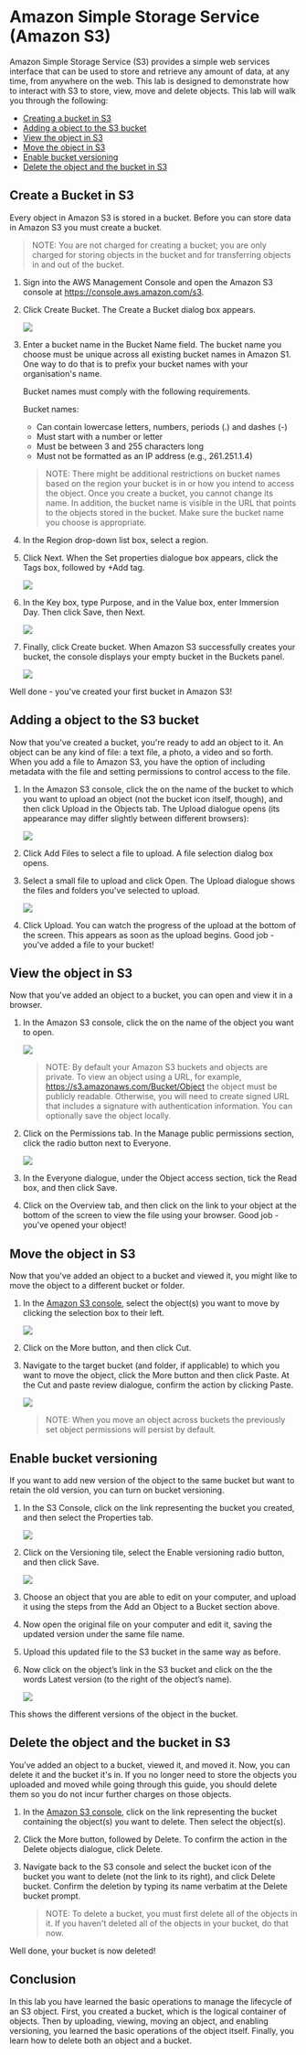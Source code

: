 # Amazon Simple Storage Service (Amazon S3)

Amazon Simple Storage Service (S3) provides a simple web services interface that can be used to store and retrieve any 
amount of data, at any time, from anywhere on the web. This lab is designed to demonstrate how to interact with S3 to 
store, view, move and delete objects. This lab will walk you through the following:

* [Creating a bucket in S3](#create-a-bucket-in-s3)
* [Adding a object to the S3 bucket](#adding-a-object-to-the-s3-bucket)
* [View the object in S3](#view-the-object-in-s3)
* [Move the object in S3](#move-the-object-in-s3)
* [Enable bucket versioning](#Enable-bucket-versioning)
* [Delete the object and the bucket in S3](#Delete-the-object-and-the-bucket-in-S3)

## Create a Bucket in S3

Every object in Amazon S3 is stored in a bucket. Before you can store data in Amazon S3 you must create a bucket.

> NOTE: You are not charged for creating a bucket; you are only charged for storing objects in the bucket and for 
transferring objects in and out of the bucket. 

1. Sign into the AWS Management Console and open the Amazon S3 console at https://console.aws.amazon.com/s3.
1. Click Create Bucket. The Create a Bucket dialog box appears.
    
    ![](./images/create-bucket.png)
    
1. Enter a bucket name in the Bucket Name field. The bucket name you choose must be unique across all existing 
bucket names in Amazon S1. One way to do that is to prefix your bucket names with your organisation's name.  

    Bucket names must comply with the following requirements.
     
    Bucket names: 
    * Can contain lowercase letters, numbers, periods (.) and dashes (-)
    * Must start with a number or letter
    * Must be between 3 and 255 characters long
    * Must not be formatted as an IP address (e.g., 261.251.1.4) 
    
    > NOTE: There might be additional restrictions on bucket names based on the region your bucket is in or how you 
    intend to access the object. Once you create a bucket, you cannot change its name. In addition, the bucket name is 
    visible in the URL that points to the objects stored in the bucket. Make sure the bucket name you choose is 
    appropriate.
    
1. In the Region drop-down list box, select a region.
1. Click Next. When the Set properties dialogue box appears, click the Tags box, followed by +Add tag.

    ![](./images/create-bucket-name-and-region.png)

1. In the Key box, type Purpose, and in the Value box, enter Immersion Day. Then click Save, then Next.

    ![](./images/create-bucket-tags.png)

1. Finally, click Create bucket. When Amazon S3 successfully creates your bucket, the console displays your empty bucket 
in the Buckets panel.

    ![](./images/create-bucket-done.png)

Well done - you've created your first bucket in Amazon S3!

## Adding a object to the S3 bucket

Now that you've created a bucket, you're ready to add an object to it. An object can be any kind of file: a text file, 
a photo, a video and so forth. When you add a file to Amazon S3, you have the option of including metadata with the file 
and setting permissions to control access to the file.

1. In the Amazon S3 console, click the on the name of the bucket to which you want to upload an object (not the bucket 
icon itself, though), and then click Upload in the Objects tab. The Upload dialogue opens (its appearance may differ 
slightly between different browsers):

    ![](./images/upload.png)

1. Click Add Files to select a file to upload. A file selection dialog box opens. 
1. Select a small file to upload and click Open. The Upload dialogue shows the files and folders you've selected to upload.

    ![](./images/upload-select-files.png) 

1. Click Upload. You can watch the progress of the upload at the bottom of the screen. This appears as soon as the upload 
begins.
Good job - you've added a file to your bucket!

## View the object in S3

Now that you've added an object to a bucket, you can open and view it in a browser.
1. In the Amazon S3 console, click the on the name of the object you want to open. 
    
    ![](./images/object-overview.png)

    > NOTE: By default your Amazon S3 buckets and objects are private. To view an object using a URL, for example, 
    https://s3.amazonaws.com/Bucket/Object the object must be publicly readable. Otherwise, you will need to create signed 
    URL that includes a signature with authentication information. You can optionally save the object locally.
 
1. Click on the Permissions tab. In the Manage public permissions section, click the radio button next to Everyone.

    ![](./images/object-permission.png)

1. In the Everyone dialogue, under the Object access section, tick the Read box, and then click Save. 
1. Click on the Overview tab, and then click on the link to your object at the bottom of the screen to view the file 
using your browser.
Good job - you've opened your object!

## Move the object in S3

Now that you've added an object to a bucket and viewed it, you might like to move the object to a different bucket or 
folder. 
1. In the [Amazon S3 console](https://console.aws.amazon.com/s3), select the object(s) you want to move by clicking the 
selection box to their left.

    ![](./images/browser.png)
     
1. Click on the More button, and then click Cut.
1. Navigate to the target bucket (and folder, if applicable) to which you want to move the object, click the More button 
and then click Paste. At the Cut and paste review dialogue, confirm the action by clicking Paste.
    
    ![](./images/paste.png)

    > NOTE: When you move an object across buckets the previously set object permissions will persist by default.

## Enable bucket versioning

If you want to add new version of the object to the same bucket but want to retain the old version, you can turn on 
bucket versioning.
1. In the S3 Console, click on the link representing the bucket you created, and then select the Properties tab.

    ![](./images/properties.png)
    
1. Click on the Versioning tile, select the Enable versioning radio button, and then click Save.

    ![](./images/versioning.png)
    
1. Choose an object that you are able to edit on your computer, and upload it using the steps from the Add an Object to 
a Bucket section above.
1. Now open the original file on your computer and edit it, saving the updated version under the same file name.
1. Upload this updated file to the S3 bucket in the same way as before.
1. Now click on the object’s link in the S3 bucket and click on the the words Latest version (to the right of the 
object’s name).

    ![](./images/diff.png)
    
This shows the different versions of the object in the bucket.

## Delete the object and the bucket in S3

You’ve added an object to a bucket, viewed it, and moved it. Now, you can delete it and the bucket it's in.
If you no longer need to store the objects you uploaded and moved while going through this guide, you should delete them 
so you do not incur further charges on those objects.
1. In the [Amazon S3 console](https://console.aws.amazon.com/s3), click on the link representing the bucket containing 
the object(s) you want to delete. Then select the object(s).
1. Click the More button, followed by Delete. To confirm the action in the Delete objects dialogue, click Delete.
1. Navigate back to the S3 console and select the bucket icon of the bucket you want to delete (not the link to its 
right), and click Delete bucket. Confirm the deletion by typing its name verbatim at the Delete bucket prompt.

    > NOTE: To delete a bucket, you must first delete all of the objects in it. If you haven't deleted all of the objects 
    in your bucket, do that now.

Well done, your bucket is now deleted!

## Conclusion
In this lab you have learned the basic operations to manage the lifecycle of an S3 object. First, you created a bucket, 
which is the logical container of objects. Then by uploading, viewing, moving an object, and enabling versioning, you 
learned the basic operations of the object itself. Finally, you learn how to delete both an object and a bucket.
